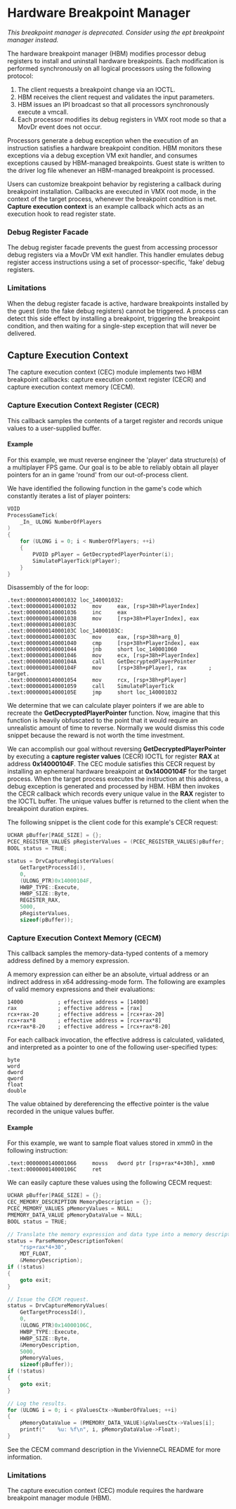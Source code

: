 Hardware Breakpoint Manager
===========================

*This breakpoint manager is deprecated. Consider using the ept breakpoint manager instead.*

The hardware breakpoint manager (HBM) modifies processor debug registers to install and uninstall hardware breakpoints. Each modification is performed synchronously on all logical processors using the following protocol:

1. The client requests a breakpoint change via an IOCTL.
2. HBM receives the client request and validates the input parameters.
3. HBM issues an IPI broadcast so that all processors synchronously execute a vmcall.
4. Each processor modifies its debug registers in VMX root mode so that a MovDr event does not occur.

Processors generate a debug exception when the execution of an instruction satisfies a hardware breakpoint condition. HBM monitors these exceptions via a debug exception VM exit handler, and consumes exceptions caused by HBM-managed breakpoints. Guest state is written to the driver log file whenever an HBM-managed breakpoint is processed.

Users can customize breakpoint behavior by registering a callback during breakpoint installation. Callbacks are executed in VMX root mode, in the context of the target process, whenever the breakpoint condition is met. **Capture execution context** is an example callback which acts as an execution hook to read register state.

### Debug Register Facade
The debug register facade prevents the guest from accessing processor debug registers via a MovDr VM exit handler. This handler emulates debug register access instructions using a set of processor-specific, 'fake' debug registers.

### Limitations

When the debug register facade is active, hardware breakpoints installed by the guest (into the fake debug registers) cannot be triggered. A process can detect this side effect by installing a breakpoint, triggering the breakpoint condition, and then waiting for a single-step exception that will never be delivered.


## Capture Execution Context
The capture execution context (CEC) module implements two HBM breakpoint callbacks: capture execution context register (CECR) and capture execution context memory (CECM).

### Capture Execution Context Register (CECR)
This callback samples the contents of a target register and records unique values to a user-supplied buffer.

#### Example
For this example, we must reverse engineer the 'player' data structure(s) of a multiplayer FPS game. Our goal is to be able to reliably obtain all player pointers for an in game 'round' from our out-of-process client.

We have identified the following function in the game's code which constantly iterates a list of player pointers:

```C++
VOID
ProcessGameTick(
    _In_ ULONG NumberOfPlayers
)
{
    for (ULONG i = 0; i < NumberOfPlayers; ++i)
    {
        PVOID pPlayer = GetDecryptedPlayerPointer(i);
        SimulatePlayerTick(pPlayer);
    }
}
```

Disassembly of the for loop:

```
.text:0000000140001032 loc_140001032:
.text:0000000140001032     mov     eax, [rsp+38h+PlayerIndex]
.text:0000000140001036     inc     eax
.text:0000000140001038     mov     [rsp+38h+PlayerIndex], eax
.text:000000014000103C
.text:000000014000103C loc_14000103C:
.text:000000014000103C     mov     eax, [rsp+38h+arg_0]
.text:0000000140001040     cmp     [rsp+38h+PlayerIndex], eax
.text:0000000140001044     jnb     short loc_140001060
.text:0000000140001046     mov     ecx, [rsp+38h+PlayerIndex]
.text:000000014000104A     call    GetDecryptedPlayerPointer
.text:000000014000104F     mov     [rsp+38h+pPlayer], rax       ; target.
.text:0000000140001054     mov     rcx, [rsp+38h+pPlayer]
.text:0000000140001059     call    SimulatePlayerTick
.text:000000014000105E     jmp     short loc_140001032
```

We determine that we can calculate player pointers if we are able to recreate the **GetDecryptedPlayerPointer** function. Now, imagine that this function is heavily obfuscated to the point that it would require an unrealistic amount of time to reverse. Normally we would dismiss this code snippet because the reward is not worth the time investment.

We can accomplish our goal without reversing **GetDecryptedPlayerPointer** by executing a **capture register values** (CECR) IOCTL for register **RAX** at address **0x14000104F**. The CEC module satisfies this CECR request by installing an ephemeral hardware breakpoint at **0x14000104F** for the target process. When the target process executes the instruction at this address, a debug exception is generated and processed by HBM. HBM then invokes the CECR callback which records every unique value in the **RAX** register to the IOCTL buffer. The unique values buffer is returned to the client when the breakpoint duration expires.

The following snippet is the client code for this example's CECR request:

```C++
UCHAR pBuffer[PAGE_SIZE] = {};
PCEC_REGISTER_VALUES pRegisterValues = (PCEC_REGISTER_VALUES)pBuffer;
BOOL status = TRUE;

status = DrvCaptureRegisterValues(
    GetTargetProcessId(),
    0,
    (ULONG_PTR)0x14000104F,
    HWBP_TYPE::Execute,
    HWBP_SIZE::Byte,
    REGISTER_RAX,
    5000,
    pRegisterValues,
    sizeof(pBuffer));
```

### Capture Execution Context Memory (CECM)
This callback samples the memory-data-typed contents of a memory address defined by a memory expression.

A memory expression can either be an absolute, virtual address or an indirect address in x64 addressing-mode form. The following are examples of valid memory expressions and their evaluations:

    14000           ; effective address = [14000]
    rax             ; effective address = [rax]
    rcx+rax-20      ; effective address = [rcx+rax-20]
    rcx+rax*8       ; effective address = [rcx+rax*8]
    rcx+rax*8-20    ; effective address = [rcx+rax*8-20]

For each callback invocation, the effective address is calculated, validated, and interpreted as a pointer to one of the following user-specified types:

    byte
    word
    dword
    qword
    float
    double

The value obtained by dereferencing the effective pointer is the value recorded in the unique values buffer.

#### Example
For this example, we want to sample float values stored in xmm0 in the following instruction:

```
.text:0000000140001066     movss   dword ptr [rsp+rax*4+30h], xmm0
.text:000000014000106C     ret
```

We can easily capture these values using the following CECM request:

```C++
UCHAR pBuffer[PAGE_SIZE] = {};
CEC_MEMORY_DESCRIPTION MemoryDescription = {};
PCEC_MEMORY_VALUES pMemoryValues = NULL;
PMEMORY_DATA_VALUE pMemoryDataValue = NULL;
BOOL status = TRUE;

// Translate the memory expression and data type into a memory description.
status = ParseMemoryDescriptionToken(
    "rsp+rax*4+30",
    MDT_FLOAT,
    &MemoryDescription);
if (!status)
{
    goto exit;
}

// Issue the CECM request.
status = DrvCaptureMemoryValues(
    GetTargetProcessId(),
    0,
    (ULONG_PTR)0x14000106C,
    HWBP_TYPE::Execute,
    HWBP_SIZE::Byte,
    &MemoryDescription,
    5000,
    pMemoryValues,
    sizeof(pBuffer));
if (!status)
{
    goto exit;
}

// Log the results.
for (ULONG i = 0; i < pValuesCtx->NumberOfValues; ++i)
{
    pMemoryDataValue = (PMEMORY_DATA_VALUE)&pValuesCtx->Values[i];
    printf("    %u: %f\n", i, pMemoryDataValue->Float);
}
```

See the CECM command description in the VivienneCL README for more information.

### Limitations

The capture execution context (CEC) module requires the hardware breakpoint manager module (HBM).
